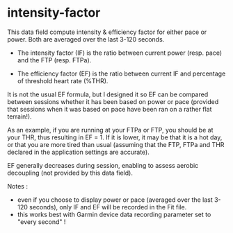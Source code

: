 # intensity-factor

This data field compute intensity & efficiency factor for either pace or power. Both are averaged over the last 3-120 seconds.

- The intensity factor (IF) is the ratio between current power (resp. pace) and the FTP (resp. FTPa). 

- The efficiency factor (EF) is the ratio between current IF and percentage of threshold heart rate (%THR). 

It is not the usual EF formula, but I designed it so EF can be compared between sessions whether it has been based on power or pace (provided that sessions when it was based on pace have been ran on a rather flat terrain!).

As an example, if you are running at your FTPa or FTP, you should be at your THR, thus resulting in EF = 1. If it is lower, it may be that it is a hot day, or that you are more tired than usual (assuming that the FTP, FTPa and THR declared in the application settings are accurate).

EF generally decreases during session, enabling to assess aerobic decoupling (not provided by this data field).

Notes :
- even if you choose to display power or pace (averaged over the last 3-120 seconds), only IF and EF will be recorded in the Fit file.
- this works best with Garmin device data recording parameter set to "every second" !
